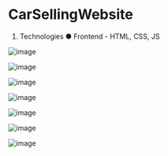 # CarSellingWebsite
1. Technologies
● Frontend - HTML, CSS, JS

![image](https://user-images.githubusercontent.com/45158487/125452731-6ff1db95-2455-46ac-9da7-713edd9802ac.png)


![image](https://user-images.githubusercontent.com/45158487/125452810-40eab405-5c06-4d2b-9234-54f41f59bd46.png)


![image](https://user-images.githubusercontent.com/45158487/125452888-cd001b1c-93f3-430f-9b50-f4b7698d7f19.png)


![image](https://user-images.githubusercontent.com/45158487/125453108-9f62daa2-b5ff-420c-8738-248a6a429f11.png)

![image](https://user-images.githubusercontent.com/45158487/125453227-c455afb0-8915-4af7-8564-bc31b6e4f4cf.png)

![image](https://user-images.githubusercontent.com/45158487/125453332-4962c361-e519-4dbe-bdc8-7e514bef9ad5.png)

![image](https://user-images.githubusercontent.com/45158487/125453455-85edcef1-fdf9-4380-9cf1-4d73a991dc7c.png)
